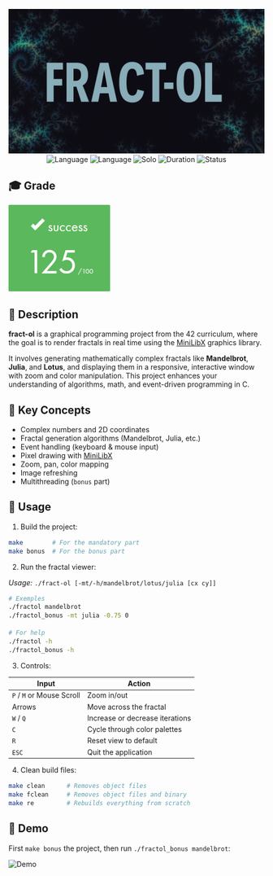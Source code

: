 <div align="center">

![Banner](assets/banner.png)  
![Language](https://img.shields.io/badge/C-00599C?logo=c&logoColor=white)
![Language](https://img.shields.io/badge/MiniLibX-black?logo=42&logoColor=fff)
![Solo](https://img.shields.io/badge/Group-Alone-gainsboro)
![Duration](https://img.shields.io/badge/Estimated%20Hours-60h-A65B23)
![Status](https://img.shields.io/badge/Status-Completed-brightgreen)


</div>

## 🎓 Grade
![Grade](assets/grade.png)

## 📘 Description

**fract-ol** is a graphical programming project from the 42 curriculum, where the goal is to render fractals in real time using the [MiniLibX](https://github.com/42paris/minilibx-linux) graphics library.

It involves generating mathematically complex fractals like **Mandelbrot**, **Julia**, and **Lotus**, and displaying them in a responsive, interactive window with zoom and color manipulation. This project enhances your understanding of algorithms, math, and event-driven programming in C.

## 🧠 Key Concepts

- Complex numbers and 2D coordinates
- Fractal generation algorithms (Mandelbrot, Julia, etc.)
- Event handling (keyboard & mouse input)
- Pixel drawing with [MiniLibX](https://github.com/42paris/minilibx-linux)
- Zoom, pan, color mapping
- Image refreshing
- Multithreading (`bonus` part)

## 🚀 Usage

1. Build the project:

```bash
make        # For the mandatory part
make bonus  # For the bonus part
```

2. Run the fractal viewer:

*Usage:* `./fract-ol [-mt/-h/mandelbrot/lotus/julia [cx cy]]`
```bash
# Exemples
./fractol mandelbrot
./fractol_bonus -mt julia -0.75 0

# For help
./fractol -h 
./fractol_bonus -h
```

3. Controls:

| Input                     | Action                          |
|---------------------------|---------------------------------|
| `P` / `M` or Mouse Scroll | Zoom in/out                     |
| Arrows                    | Move across the fractal         |
| `W` / `Q`                 | Increase or decrease iterations |
| `C`                       | Cycle through color palettes    |
| `R`                       | Reset view to default           |
| `ESC`                     | Quit the application            |

4. Clean build files:
```bash
make clean      # Removes object files  
make fclean     # Removes object files and binary  
make re         # Rebuilds everything from scratch
```

## 🎥 Demo

First `make bonus` the project, then run `./fractol_bonus mandelbrot`:  

![Demo](assets/demo.gif)

